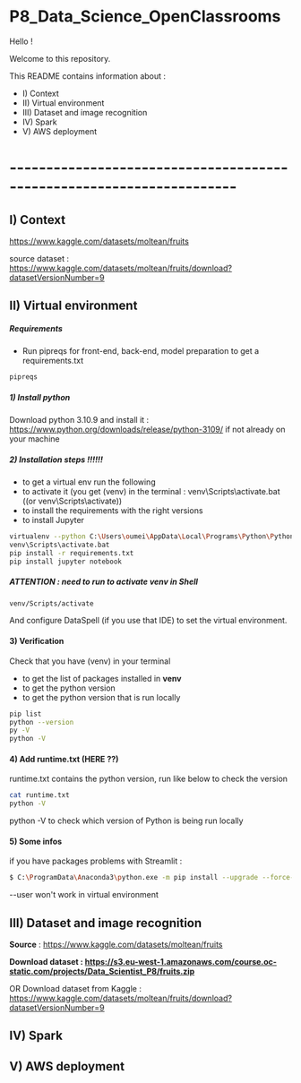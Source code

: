 # P8_Data_Science_OpenClassrooms

Hello !

Welcome to this repository.

This README contains information about :

- I) Context
- II) Virtual environment
- III) Dataset and image recognition
- IV) Spark
- V) AWS deployment

# ---------------------------------------------------------------------

## I) Context

https://www.kaggle.com/datasets/moltean/fruits

source dataset : https://www.kaggle.com/datasets/moltean/fruits/download?datasetVersionNumber=9

## II) Virtual environment

##### Requirements

- Run pipreqs for front-end, back-end, model preparation to get a requirements.txt

````bash
pipreqs
````

##### 1) Install python

Download python 3.10.9 and install it : https://www.python.org/downloads/release/python-3109/ if not already on your
machine

##### 2) Installation steps !!!!!!

- to get a virtual env run the following
- to activate it (you get (venv) in the terminal : venv\Scripts\activate.bat ((or venv\Scripts\activate))
- to install the requirements with the right versions
- to install Jupyter

````bash
virtualenv --python C:\Users\oumei\AppData\Local\Programs\Python\Python310\python.exe venv
venv\Scripts\activate.bat 
pip install -r requirements.txt
pip install jupyter notebook
````

##### ATTENTION : need to run to activate venv in Shell

````bash
venv/Scripts/activate
````

And configure DataSpell (if you use that IDE) to set the virtual environment.

#### 3) Verification

Check that you have (venv) in your terminal

- to get the list of packages installed in **venv**
- to get the python version
- to get the python version that is run locally

````bash
pip list
python --version
py -V
python -V
````

#### 4) Add runtime.txt (HERE ??)

runtime.txt contains the python version, run like below to check the version

````bash
cat runtime.txt
python -V
````

python -V to check which version of Python is being run locally

#### 5) Some infos

if you have packages problems with Streamlit :

````bash
$ C:\ProgramData\Anaconda3\python.exe -m pip install --upgrade --force-reinstall streamlit 
````

--user won't work in virtual environment

## III) Dataset and image recognition

**Source** : https://www.kaggle.com/datasets/moltean/fruits

**Download dataset : https://s3.eu-west-1.amazonaws.com/course.oc-static.com/projects/Data_Scientist_P8/fruits.zip**

OR Download dataset from Kaggle : https://www.kaggle.com/datasets/moltean/fruits/download?datasetVersionNumber=9

## IV) Spark

## V) AWS deployment